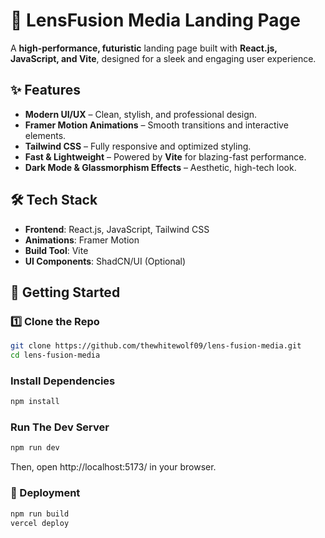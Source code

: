 # 🚀 LensFusion Media Landing Page  

A **high-performance, futuristic** landing page built with **React.js, JavaScript, and Vite**, designed for a sleek and engaging user experience.  

## ✨ Features  
- **Modern UI/UX** – Clean, stylish, and professional design.  
- **Framer Motion Animations** – Smooth transitions and interactive elements.  
- **Tailwind CSS** – Fully responsive and optimized styling.  
- **Fast & Lightweight** – Powered by **Vite** for blazing-fast performance.  
- **Dark Mode & Glassmorphism Effects** – Aesthetic, high-tech look.  

## 🛠 Tech Stack  
- **Frontend**: React.js, JavaScript, Tailwind CSS  
- **Animations**: Framer Motion  
- **Build Tool**: Vite  
- **UI Components**: ShadCN/UI (Optional)  

## 🚀 Getting Started  

### 1️⃣ Clone the Repo  
```sh
git clone https://github.com/thewhitewolf09/lens-fusion-media.git 
cd lens-fusion-media
```

### Install Dependencies

```sh
npm install
```

### Run The Dev Server

```sh
npm run dev
```
Then, open http://localhost:5173/ in your browser.

### 🌟 Deployment

```sh
npm run build  
vercel deploy
```

